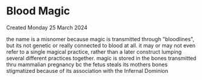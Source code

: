 # Blood Magic
Created Monday 25 March 2024

the name is a misnomer because magic is transmitted through "bloodlines", but its not genetic or really connected to blood at all. it may or may not even refer to a single magical practice, rather than a later construct lumping several different practices together.
magic is stored in the bones
transmitted thru mammalian pregnancy bc the fetus steals its mothers bones
stigmatized because of its association with the Infernal Dominion

